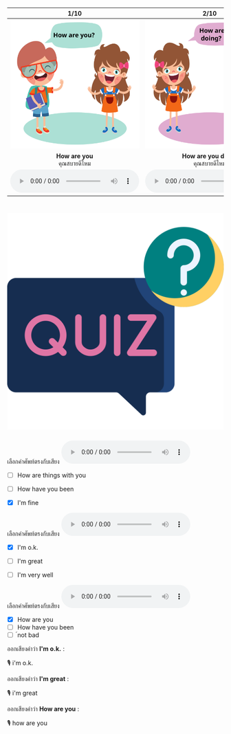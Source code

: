 <div class="carrousel">


|1/10|2/10|3/10|4/10|5/10|6/10|7/10|8/10|9/10|10/10|
| :----: | :----: | :----: | :----: | :----: | :----: | :----: | :----: | :----: | :----: |
|![](/media/img/How&#x20;are&#x20;you__How&#x20;are&#x20;you.svg)|![](/media/img/How&#x20;are&#x20;you__How&#x20;are&#x20;you&#x20;doing.svg)|![](/media/img/How&#x20;are&#x20;you__How&#x20;are&#x20;things&#x20;with&#x20;you.svg)|![](/media/img/How&#x20;are&#x20;you__How&#x20;have&#x20;you&#x20;been.svg)|![](/media/img/How&#x20;are&#x20;you__I'm&#x20;fine.svg)|![](/media/img/How&#x20;are&#x20;you__I'm&#x20;good.svg)|![](/media/img/How&#x20;are&#x20;you__I'm&#x20;great.svg)|![](/media/img/How&#x20;are&#x20;you__I'm&#x20;very&#x20;well.svg)|![](/media/img/How&#x20;are&#x20;you__I'm&#x20;O.K..svg)|![](/media/img/How&#x20;are&#x20;you__์Not&#x20;bad.svg)|
|**How are you**<br> คุณสบายดีไหม|**How are you doing**<br>คุณสบายดีไหม|**How are things with you**<br>คุณเป็นอย่างไรบ้าง|**How have you been**<br>คุณเป็นอย่างไรบ้าง|**I'm fine**<br>ฉันสบายดี|**I'm good**<br>ฉันสบายดี|**I'm great**<br>ฉันสบายดี|**I'm very well**<br>ฉันสบายดีมาก|**I'm O.K.**<br>ฉันสบายดี|**์Not bad**<br> ไม่เลว|
|![](/media/audio/How&#x20;are&#x20;you.mp3)|![](/media/audio/How&#x20;are&#x20;you&#x20;doing.mp3)|![](/media/audio/How&#x20;are&#x20;things&#x20;with&#x20;you.mp3)|![](/media/audio/How&#x20;have&#x20;you&#x20;been.mp3)|![](/media/audio/I'm&#x20;fine.mp3)|![](/media/audio/I'm&#x20;good.mp3)|![](/media/audio/I'm&#x20;great.mp3)|![](/media/audio/I'm&#x20;very&#x20;well.mp3)|![](/media/audio/I'm&#x20;O.K..mp3)|![](/media/audio/์Not&#x20;bad.mp3)|

</div>



# ![icon](/media/icons/quiz.svg) 


เลือกคำศัพท์ตรงกับเสียง ![](/media/audio/I'm&#x20;fine.mp3) 
 - [ ] How are things with you
 - [ ] How have you been
 - [x] I'm fine


เลือกคำศัพท์ตรงกับเสียง ![](/media/audio/I'm&#x20;O.K..mp3) 
 - [x] I'm o.k.
 - [ ] I'm great
 - [ ] I'm very well


เลือกคำศัพท์ตรงกับเสียง ![](/media/audio/How&#x20;are&#x20;you.mp3) 
 - [x] How are you
 - [ ] How have you been
 - [ ] ์not bad

ออกเสียงคำว่า **I'm o.k.** :

🎙️ i'm o.k.

ออกเสียงคำว่า **I'm great** :

🎙️ i'm great

ออกเสียงคำว่า **How are you** :

🎙️ how are you

